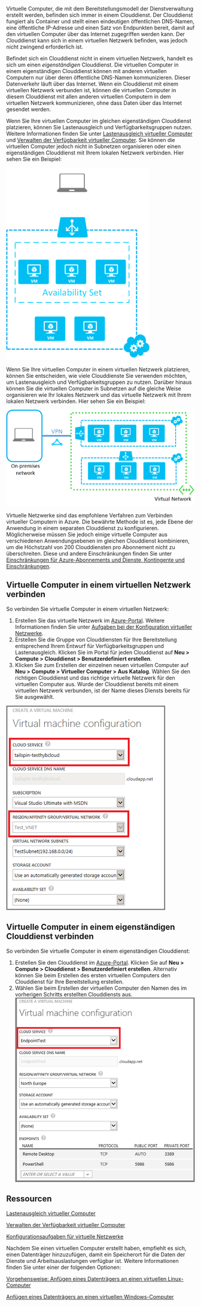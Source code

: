 Virtuelle Computer, die mit dem Bereitstellungsmodell der Dienstverwaltung erstellt werden, befinden sich immer in einem Clouddienst. Der Clouddienst fungiert als Container und stellt einen eindeutigen öffentlichen DNS-Namen, eine öffentliche IP-Adresse und einen Satz von Endpunkten bereit, damit auf den virtuellen Computer über das Internet zugegriffen werden kann. Der Clouddienst kann sich in einem virtuellen Netzwerk befinden, was jedoch nicht zwingend erforderlich ist.

Befindet sich ein Clouddienst nicht in einem virtuellen Netzwerk, handelt es sich um einen *eigenständigen* Clouddienst. Die virtuellen Computer in einem eigenständigen Clouddienst können mit anderen virtuellen Computern nur über deren öffentliche DNS-Namen kommunizieren. Dieser Datenverkehr läuft über das Internet. Wenn ein Clouddienst mit einem virtuellen Netzwerk verbunden ist, können die virtuellen Computer in diesem Clouddienst mit allen anderen virtuellen Computern in dem virtuellen Netzwerk kommunizieren, ohne dass Daten über das Internet gesendet werden.

Wenn Sie Ihre virtuellen Computer im gleichen eigenständigen Clouddienst platzieren, können Sie Lastenausgleich und Verfügbarkeitsgruppen nutzen. Weitere Informationen finden Sie unter [Lastenausgleich virtueller Computer](../articles/load-balance-virtual-machines.md) und [Verwalten der Verfügbarkeit virtueller Computer](../articles/manage-availability-virtual-machines.md). Sie können die virtuellen Computer jedoch nicht in Subnetzen organisieren oder einen eigenständigen Clouddienst mit Ihrem lokalen Netzwerk verbinden. Hier sehen Sie ein Beispiel:

![Virtuelle Computer in einem eigenständigen Clouddienst](./media/howto-connect-vm-cloud-service/CloudServiceExample.png)

Wenn Sie Ihre virtuellen Computer in einem virtuellen Netzwerk platzieren, können Sie entscheiden, wie viele Clouddienste Sie verwenden möchten, um Lastenausgleich und Verfügbarkeitsgruppen zu nutzen. Darüber hinaus können Sie die virtuellen Computer in Subnetzen auf die gleiche Weise organisieren wie Ihr lokales Netzwerk und das virtuelle Netzwerk mit Ihrem lokalen Netzwerk verbinden. Hier sehen Sie ein Beispiel:

![Virtuelle Computer in einem virtuellen Netzwerk](./media/howto-connect-vm-cloud-service/VirtualNetworkExample.png)

Virtuelle Netzwerke sind das empfohlene Verfahren zum Verbinden virtueller Computern in Azure. Die bewährte Methode ist es, jede Ebene der Anwendung in einem separaten Clouddienst zu konfigurieren. Möglicherweise müssen Sie jedoch einige virtuelle Computer aus verschiedenen Anwendungsebenen im gleichen Clouddienst kombinieren, um die Höchstzahl von 200 Clouddiensten pro Abonnement nicht zu überschreiten. Diese und andere Einschränkungen finden Sie unter [Einschränkungen für Azure-Abonnements und Dienste, Kontingente und Einschränkungen](../articles/azure-subscription-service-limits.md).

## Virtuelle Computer in einem virtuellen Netzwerk verbinden
So verbinden Sie virtuelle Computer in einem virtuellen Netzwerk:

1. Erstellen Sie das virtuelle Netzwerk im [Azure-Portal](http://manage.windowsazure.com). Weitere Informationen finden Sie unter [Aufgaben bei der Konfiguration virtueller Netzwerke](../documentation/services/virtual-machines.md).
2. Erstellen Sie die Gruppe von Clouddiensten für Ihre Bereitstellung entsprechend Ihrem Entwurf für Verfügbarkeitsgruppen und Lastenausgleich. Klicken Sie im Portal für jeden Clouddienst auf **Neu > Compute > Clouddienst > Benutzerdefiniert erstellen**.
3. Klicken Sie zum Erstellen der einzelnen neuen virtuellen Computer auf **Neu > Compute > Virtueller Computer > Aus Katalog**. Wählen Sie den richtigen Clouddienst und das richtige virtuelle Netzwerk für den virtuellen Computer aus. Wurde der Clouddienst bereits mit einem virtuellen Netzwerk verbunden, ist der Name dieses Diensts bereits für Sie ausgewählt.

![Auswählen eines Clouddiensts für einen virtuellen Computer](./media/howto-connect-vm-cloud-service/VMConfig1.png)

## Virtuelle Computer in einem eigenständigen Clouddienst verbinden
So verbinden Sie virtuelle Computer in einem eigenständigen Clouddienst:

1. Erstellen Sie den Clouddienst im [Azure-Portal](http://manage.windowsazure.com). Klicken Sie auf **Neu > Compute > Clouddienst > Benutzerdefiniert erstellen**. Alternativ können Sie beim Erstellen des ersten virtuellen Computers den Clouddienst für Ihre Bereitstellung erstellen.
2. Wählen Sie beim Erstellen der virtuellen Computer den Namen des im vorherigen Schritts erstellten Clouddiensts aus. ![Hinzufügen eines virtuellen Computers zu einem vorhandenen Clouddienst](./media/howto-connect-vm-cloud-service/Connect-VM-to-CS.png)

## Ressourcen
[Lastenausgleich virtueller Computer](../articles/load-balance-virtual-machines.md)

[Verwalten der Verfügbarkeit virtueller Computer](../articles/manage-availability-virtual-machines.md)

[Konfigurationsaufgaben für virtuelle Netzwerke](../documentation/services/virtual-machines.md)

Nachdem Sie einen virtuellen Computer erstellt haben, empfiehlt es sich, einen Datenträger hinzuzufügen, damit ein Speicherort für die Daten der Dienste und Arbeitsauslastungen verfügbar ist. Weitere Informationen finden Sie unter einer der folgenden Optionen:

[Vorgehensweise: Anfügen eines Datenträgers an einen virtuellen Linux-Computer](../articles/virtual-machines/virtual-machines-linux-how-to-attach-disk.md)

[Anfügen eines Datenträgers an einen virtuellen Windows-Computer](../articles/virtual-machines/storage-windows-attach-disk.md)

<!---HONumber=Oct15_HO3-->